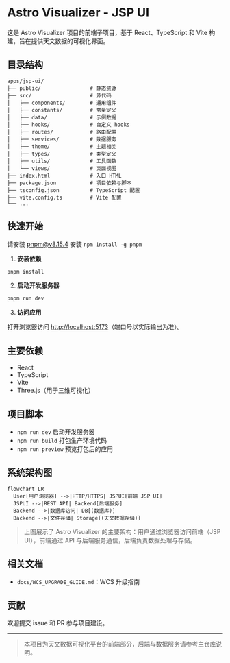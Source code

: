 # Astro Visualizer - JSP UI

这是 Astro Visualizer 项目的前端子项目，基于 React、TypeScript 和 Vite 构建，旨在提供天文数据的可视化界面。

## 目录结构

```
apps/jsp-ui/
├── public/                # 静态资源
├── src/                   # 源代码
│   ├── components/        # 通用组件
│   ├── constants/         # 常量定义
│   ├── data/              # 示例数据
│   ├── hooks/             # 自定义 hooks
│   ├── routes/            # 路由配置
│   ├── services/          # 数据服务
│   ├── theme/             # 主题相关
│   ├── types/             # 类型定义
│   ├── utils/             # 工具函数
│   └── views/             # 页面视图
├── index.html             # 入口 HTML
├── package.json           # 项目依赖与脚本
├── tsconfig.json          # TypeScript 配置
├── vite.config.ts         # Vite 配置
└── ...
```

## 快速开始

请安装 pnpm@v8.15.4
安装 `npm install -g pnpm`

1. **安装依赖**

```bash
pnpm install
```

2. **启动开发服务器**

```bash
pnpm run dev
```

3. **访问应用**

打开浏览器访问 [http://localhost:5173](http://localhost:5173)（端口号以实际输出为准）。

## 主要依赖
- React
- TypeScript
- Vite
- Three.js（用于三维可视化）

## 项目脚本
- `npm run dev` 启动开发服务器
- `npm run build` 打包生产环境代码
- `npm run preview` 预览打包后的应用


## 系统架构图

```mermaid
flowchart LR
  User[用户浏览器] -->|HTTP/HTTPS| JSPUI[前端 JSP UI]
  JSPUI -->|REST API| Backend[后端服务]
  Backend -->|数据库访问| DB[(数据库)]
  Backend -->|文件存储| Storage[(天文数据存储)]
```

> 上图展示了 Astro Visualizer 的主要架构：用户通过浏览器访问前端（JSP UI），前端通过 API 与后端服务通信，后端负责数据处理与存储。

## 相关文档
- `docs/WCS_UPGRADE_GUIDE.md`：WCS 升级指南

## 贡献
欢迎提交 issue 和 PR 参与项目建设。

---

> 本项目为天文数据可视化平台的前端部分，后端与数据服务请参考主仓库说明。
